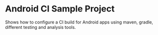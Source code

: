 Android CI Sample Project
=========================

Shows how to configure a CI build for Android apps using maven, gradle, different testing and analysis tools.

